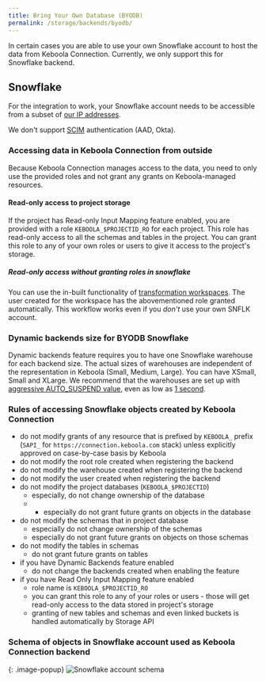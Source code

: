 ```yaml
---
title: Bring Your Own Database (BYODB)
permalink: /storage/backends/byodb/
---
```


In certain cases you are able to use your own Snowflake account to host the data from Keboola Connection. Currently, we only support this for Snowflake backend.  

## Snowflake

For the integration to work, your Snowflake account needs to be accessible from a subset of [our IP addresses](/components/ip-addresses/).

We don't support [SCIM](https://docs.snowflake.com/en/user-guide/scim.html) authentication (AAD, Okta). 

### Accessing data in Keboola Connection from outside

Because Keboola Connection manages access to the data, you need to only use the provided roles and not grant any grants on Keboola-managed resources. 

#### Read-only access to project storage

If the project has Read-only Input Mapping feature enabled, you are provided with a role `KEBOOLA_$PROJECTID_RO` for each project. This role has read-only access to all the schemas and tables in the project. You can grant this role to any of your own roles or users to give it access to the project's storage.

##### Read-only access without granting roles in snowflake

You can use the in-built functionality of [transformation workspaces](/transformations/workspace/). The user created for the workspace has the abovementioned role granted automatically. This workflow works even if you *don't* use your own SNFLK account.

### Dynamic backends size for BYODB Snowflake

  Dynamic backends feature requires you to have one Snowflake warehouse for each backend size. The actual sizes of warehouses are independent of the representation in Keboola (Small, Medium, Large). You can have XSmall, Small and XLarge. We recommend that the warehouses are set up with [aggressive AUTO_SUSPEND value](https://docs.snowflake.com/en/user-guide/warehouses-considerations.html#automating-warehouse-suspension), even as low as [1 second](https://docs.snowflake.com/en/sql-reference/sql/alter-warehouse.html). 

### Rules of accessing Snowflake objects created by Keboola Connection

* do not modify grants of any resource that is prefixed by `KEBOOLA_` prefix (`SAPI_` for `https://connection.keboola.com` stack) unless explicitly approved on case-by-case basis by Keboola 
* do not modify the root role created when registering the backend
* do not modify the warehouse created when registering the backend
* do not modify the user created when registering the backend
* do not modify the project databases (`KEBOOLA_$PROJECTID`)
  * especially, do not change ownership of the database
  * * especially do not grant future grants on objects in the database
* do not modify the schemas that in project database
  * especially do not change ownership of the schemas
  * especially do not grant future grants on objects on those schemas
* do not modify the tables in schemas 
  * do not grant future grants on tables
* if you have Dynamic Backends feature enabled
  * do not change the backends created when enabling the feature
* if you have Read Only Input Mapping feature enabled
  * role name is `KEBOOLA_$PROJECTID_RO`
  * you can grant this role to any of your roles or users - those will get read-only access to the data stored in project's storage  
  * granting of new tables and schemas and even linked buckets is handled automatically by Storage API

### Schema of objects in Snowflake account used as Keboola Connection backend

{: .image-popup}
![Snowflake account schema](schema.png)
